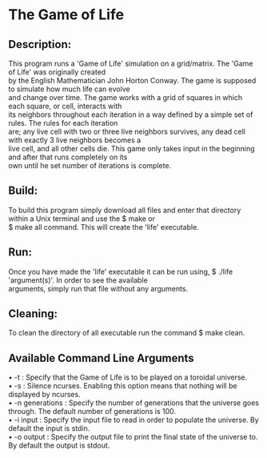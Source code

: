 # The Game of Life

## Description:
This program runs a 'Game of Life' simulation on a grid/matrix. The 'Game of Life' was originally created\
by the English Mathematician John Horton Conway. The game is supposed to simulate how much life can evolve\
and change over time. The game works with a grid of squares in which each square, or cell, interacts with \
its neighbors throughout each iteration in a way defined by a simple set of rules. The rules for each iteration\
are; any live cell with two or three live neighbors survives, any dead cell with exactly 3 live neighbors becomes a\
live cell, and all other cells die. This game only takes input in the beginning and after that runs completely on its\
own until he set number of iterations is complete.

## Build:
To build this program simply download all files and enter that directory within a Unix terminal and use the $ make or \
$ make all command. This will create the 'life' executable.

## Run:
Once you have made the 'life' executable it can be run using, $ ./life 'argument(s)'. In order to see the available\
arguments, simply run that file without any arguments.

## Cleaning:
To clean the directory of all executable run the command $ make clean.

## Available Command Line Arguments

• -t : Specify that the Game of Life is to be played on a toroidal universe.\
• -s : Silence ncurses. Enabling this option means that nothing will be displayed by ncurses.\
• -n generations : Specify the number of generations that the universe goes through. The default number of generations is 100.\
• -i input : Specify the input file to read in order to populate the universe. By default the input is stdin.\
• -o output : Specify the output file to print the final state of the universe to. By default the output is stdout.


